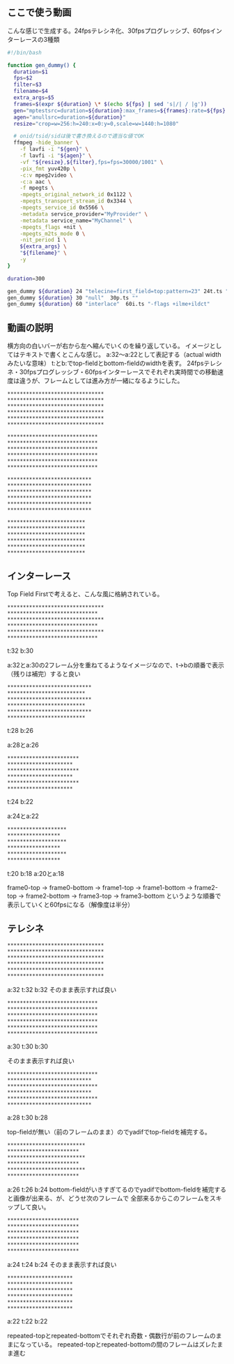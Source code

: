 ## ここで使う動画

こんな感じで生成する。24fpsテレシネ化、30fpsプログレッシブ、60fpsインターレースの3種類

```bash
#!/bin/bash

function gen_dummy() {
  duration=$1
  fps=$2
  filter=$3
  filename=$4
  extra_args=$5
  frames=$(expr ${duration} \* $(echo ${fps} | sed 's|/| / |g'))
  gen="mptestsrc=duration=${duration}:max_frames=${frames}:rate=${fps}:test=mv"
  agen="anullsrc=duration=${duration}"
  resize="crop=w=256:h=240:x=0:y=0,scale=w=1440:h=1080"

  # onid/tsid/sidは後で書き換えるので適当な値でOK
  ffmpeg -hide_banner \
    -f lavfi -i "${gen}" \
    -f lavfi -i "${agen}" \
    -vf "${resize},${filter},fps=fps=30000/1001" \
    -pix_fmt yuv420p \
    -c:v mpeg2video \
    -c:a aac \
    -f mpegts \
    -mpegts_original_network_id 0x1122 \
    -mpegts_transport_stream_id 0x3344 \
    -mpegts_service_id 0x5566 \
    -metadata service_provider="MyProvider" \
    -metadata service_name="MyChannel" \
    -mpegts_flags +nit \
    -mpegts_m2ts_mode 0 \
    -nit_period 1 \
    ${extra_args} \
    "${filename}" \
    -y
}

duration=300

gen_dummy ${duration} 24 "telecine=first_field=top:pattern=23" 24t.ts "-flags +ilme+ildct"
gen_dummy ${duration} 30 "null"  30p.ts ""
gen_dummy ${duration} 60 "interlace"  60i.ts "-flags +ilme+ildct"
```

## 動画の説明

横方向の白いバーが右から左へ縮んでいくのを繰り返している。
イメージとしてはテキストで書くとこんな感じ。
a:32～a:22として表記する（actual widthみたいな意味）
t:とb:でtop-fieldとbottom-fieldのwidthを表す。
24fpsテレシネ・30fpsプログレッシブ・60fpsインターレースでそれぞれ実時間での移動速度は違うが、フレームとしては進み方が一緒になるようにした。

```plaintext:frame0
*******************************
*******************************
*******************************
*******************************
*******************************
*******************************
```

```plaintext:frame1
*****************************
*****************************
*****************************
*****************************
*****************************
*****************************
```

```plaintext:frame2
***************************
***************************
***************************
***************************
***************************
***************************
```

```plaintext:frame3
*************************
*************************
*************************
*************************
*************************
*************************
```


## インターレース

Top Field Firstで考えると、こんな風に格納されている。

```plaintext:frame0
*******************************
*****************************
*******************************
*****************************
*******************************
*****************************
```

t:32
b:30

a:32とa:30の2フレーム分を重ねてるようなイメージなので、t->bの順番で表示（残りは補完）すると良い

```plaintext:frame1
***************************
*************************
***************************
*************************
***************************
*************************
```

t:28
b:26

a:28とa:26


```plaintext:frame2
***********************
*********************
***********************
*********************
***********************
*********************
```

t:24
b:22

a:24とa:22

```plaintext:frame3
*******************
*****************
*******************
*****************
*******************
*****************
```

t:20
b:18
a:20とa:18

frame0-top -> frame0-bottom -> frame1-top -> frame1-bottom -> frame2-top -> frame2-bottom -> frame3-top -> frame3-bottom
というような順番で表示していくと60fpsになる（解像度は半分）



## テレシネ



```plaintext:frame0
*******************************
*******************************
*******************************
*******************************
*******************************
*******************************
```

a:32
t:32
b:32
そのまま表示すれば良い

```plaintext:frame1
*****************************
*****************************
*****************************
*****************************
*****************************
*****************************
```

a:30
t:30
b:30

そのまま表示すれば良い

```plaintext:frame2(repeated-top)
*****************************
***************************
*****************************
***************************
*****************************
***************************
```

a:28
t:30
b:28

top-fieldが無い（前のフレームのまま）のでyadifでtop-fieldを補完する。

```plaintext:frame3
*************************
***********************
*************************
***********************
*************************
***********************
```

a:26
t:26
b:24
bottom-fieldがいきすぎてるのでyadifでbottom-fieldを補完すると画像が出来る、が、どうせ次のフレームで
全部来るからこのフレームをスキップして良い。

```plaintext:frame4(repeated-bottom)
***********************
***********************
***********************
***********************
***********************
***********************
```

a:24
t:24
b:24
そのまま表示すれば良い

```plaintext:frame5
*********************
*********************
*********************
*********************
*********************
*********************
```

a:22
t:22
b:22

repeated-topとrepeated-bottomでそれぞれ奇数・偶数行が前のフレームのままになっている。
repeated-topとrepeated-bottomの間のフレームはズレたまま進む

